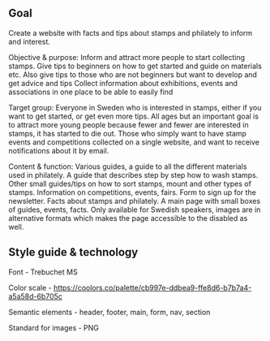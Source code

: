 ## Goal
Create a website with facts and tips about stamps and philately to inform and interest.

Objective & purpose:
Inform and attract more people to start collecting stamps.
Give tips to beginners on how to get started and guide on materials etc.
Also give tips to those who are not beginners but want to develop and get advice and tips
Collect information about exhibitions, events and associations in one place to be able to easily find

Target group:
Everyone in Sweden who is interested in stamps, either if you want to get started, or get even more tips.
All ages but an important goal is to attract more young people because fewer and fewer are interested in stamps, it has started to die out.
Those who simply want to have stamp events and competitions collected on a single website, and want to receive notifications about it by email.

Content & function:
Various guides, a guide to all the different materials used in philately. A guide that describes step by step how to wash stamps. Other small guides/tips on how to sort stamps, mount and other types of stamps.
Information on competitions, events, fairs.
Form to sign up for the newsletter.
Facts about stamps and philately.
A main page with small boxes of guides, events, facts.
Only available for Swedish speakers, images are in alternative formats which makes the page accessible to the disabled as well.

## Style guide & technology
Font - Trebuchet MS

Color scale - https://coolors.co/palette/cb997e-ddbea9-ffe8d6-b7b7a4-a5a58d-6b705c

Semantic elements - header, footer, main, form, nav, section

Standard for images - PNG
